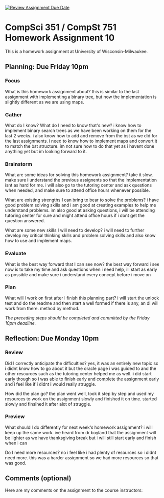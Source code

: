 [![Review Assignment Due Date](https://classroom.github.com/assets/deadline-readme-button-24ddc0f5d75046c5622901739e7c5dd533143b0c8e959d652212380cedb1ea36.svg)](https://classroom.github.com/a/x8sAetPl)
# CompSci 351 / CompSt 751 Homework Assignment 10

This is a homework assignment at University of Wisconsin-Milwaukee.

## Planning: Due Friday 10pm

### Focus

What is this homework assignment about? this is similar to the last assignment with implementing a binary tree, but now the implementation is slightly different as we are using maps.

### Gather

What do I know?  What do I need to know that's new? i know how to implement binary search trees as we have been working on them for the last 2 weeks. i also know how to add and remove from the bst as we did for the last assignments. i need to know how to implement maps and convert it to match the bst structure. im not sure how to do that yet as i havent done anything yet but im looking forward to it.

### Brainstorm

What are some ideas for solving this homework assignment? take it slow, make sure i understand the previous assignents so that the implementation isnt as hard for me. i will also go to the tutoring center and ask questions when needed, and make sure to attend office hours whenever possible.

What are existing strengths I can bring to bear to solve the problems? i have good problem solving skills and i am good at creating examples to help me understand problems. im also good at asking questions, i will be attending tutoring center for sure and might attend office hours if i dont get the question answered.

What are some new skills I will need to develop? i will need to further develop my critical thinking skills and problem solving skills and also know how to use and implement maps.

### Evaluate

What is the best way forward that I can see now? the best way forward i see now is to take my time and ask questions when i need help, ill start as early as possible and make sure i understand every concept before i move on

### Plan

What will I work on first after I finish this planning part? i will start the unlock test and do the readme and then start a well formed if there is any, an di will work from there. method by method.

*The preceding steps should be completed and committed by the
Friday 10pm deadline.*

## Reflection: Due Monday 10pm

### Review

Did I correctly anticipate the difficulties? yes, it was an entirely new topic so i didnt know how to go about it but the oracle page i was guided to and the other resources such as the tutoring center helped me as well. i did start early though so i was able to finish early and complete the assignment early and i feel like if i didnt i would really struggle.

How did the plan go? the plan went well, took it step by step and used my resources to work on the assignment slowly and finished it on time. started slowly and finsihed it after alot of struggle.

### Preview

What should I do differently for next week's homework assignment? i will keep up the same work. ive heard from dr boyland that the assignment will be lighter as we have thanksgiving break but i will still start early and finish when i can

Do I need more resources? no i feel like i had plenty of resources so i didnt need more. this was a harder assignment so we had more resources so that was good. 

## Comments (optional)

Here are my comments on the assignment to the course instructors:
